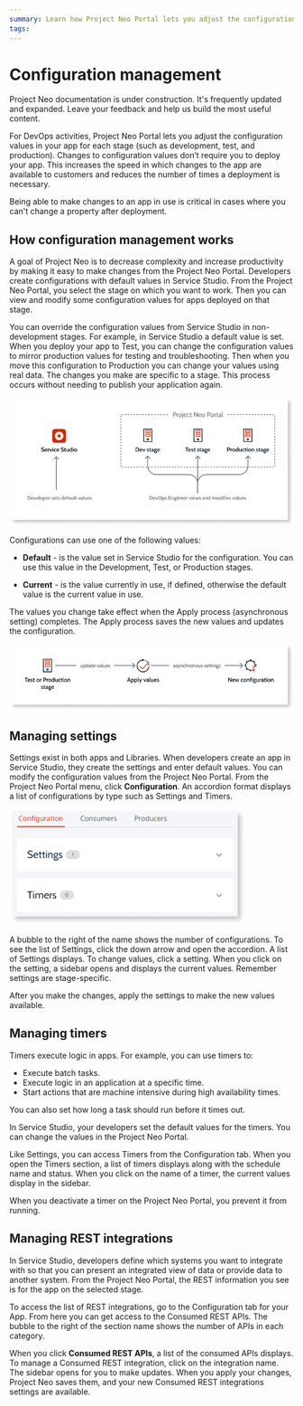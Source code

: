 ```yaml
---
summary: Learn how Project Neo Portal lets you adjust the configuration values for stages like development, testing, or production.
tags:
---
```


# Configuration management

<div class="info" markdown="1">

Project Neo documentation is under construction. It's frequently updated and expanded. Leave your feedback and help us build the most useful content.

</div>

For DevOps activities, Project Neo Portal lets you adjust the configuration values in your app for each stage (such as development, test, and production). Changes to configuration values don’t require you to deploy your app. This increases the speed in which changes to the app are available to customers and reduces the number of times a deployment is necessary.

Being able to make changes to an app in use is critical in cases where you can't change a property after deployment.

## How configuration management works

A goal of Project Neo is to decrease complexity and increase productivity by making it easy to make changes from the Project Neo Portal. Developers create configurations with default values in Service Studio. From the Project Neo Portal, you select the stage on which you want to work. Then you can view and modify some configuration values for apps deployed on that stage.

You can override the configuration values from Service Studio in non-development stages. For example, in Service Studio a default value is set. When you deploy your app to Test, you can change the configuration values to mirror production values for testing and troubleshooting. Then when you move this configuration to Production you can change your values using real data. The changes you make are specific to a stage. This process occurs without needing to publish your application again.

![configuration management-how-works screen](images/configuration-management-works-diag.png)

Configurations can use one of the following values:

* **Default** - is the value set in Service Studio for the configuration. You can use this value in the Development, Test, or Production stages.

* **Current** - is the value currently in use, if defined, otherwise the default value is the current value in use.

The values you change take effect when the Apply process (asynchronous setting) completes. The Apply process saves the new values and updates the configuration.

![configuration management apply changes](images/apply-changes-process-diag.png)

## Managing settings

Settings exist in both apps and Libraries. When developers create an app in Service Studio, they create the settings and enter default values. You can modify the configuration values from the Project Neo Portal. From the Project Neo Portal menu, click **Configuration**. An accordion format displays a list of configurations by type such as Settings and Timers.

![configuration management screen](images/configuration-menu-portal.png)

A bubble to the right of the name shows the number of configurations. To see the list of Settings, click the down arrow and open the accordion. A list of Settings displays. To change values, click a setting. When you click on the setting, a sidebar opens and displays the current values. Remember settings are stage-specific.

After you make the changes, apply the settings to make the new values available.

## Managing timers

Timers execute logic in apps. For example, you can use timers to:

* Execute batch tasks.
* Execute logic in an application at a specific time.
* Start actions that are machine intensive during high availability times.

You can also set how long a task should run before it times out.

In Service Studio, your developers set the default values for the timers. You can change the values in the Project Neo Portal.

Like Settings, you can access Timers from the Configuration tab. When you open the Timers section, a list of timers displays along with the schedule name and status. When you click on the name of a timer, the current values display in the sidebar.

<div class="info" markdown="1">

When you deactivate a timer on the Project Neo Portal, you prevent it from running.

</div>

## Managing REST integrations

In Service Studio, developers define which systems you want to integrate with so that you can present an integrated view of data or provide data to another system. From the Project Neo Portal, the REST information you see is for the app on the selected stage.

To access the list of REST integrations, go to the Configuration tab for your App. From here you can get access to the Consumed REST APIs. The bubble to the right of the section name shows the number of APIs in each category.

When you click **Consumed REST APIs**, a list of the consumed APIs displays. To manage a Consumed REST integration, click on the integration name. The sidebar opens for you to make updates. When you apply your changes, Project Neo saves them, and your new Consumed REST integrations settings are available.

